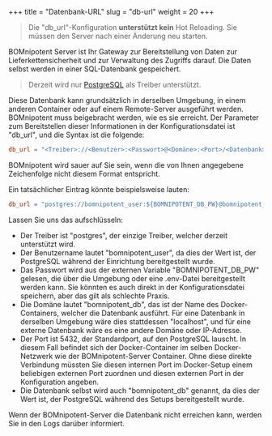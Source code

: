 +++
title = "Datenbank-URL"
slug = "db-url"
weight = 20
+++

> Die "db_url"-Konfiguration **unterstützt kein** Hot Reloading. Sie müssen den Server nach einer Änderung neu starten.

BOMnipotent Server ist Ihr Gateway zur Bereitstellung von Daten zur Lieferkettensicherheit und zur Verwaltung des Zugriffs darauf. Die Daten selbst werden in einer SQL-Datenbank gespeichert.

> Derzeit wird nur [PostgreSQL](https://www.postgresql.org/) als Treiber unterstützt.

Diese Datenbank kann grundsätzlich in derselben Umgebung, in einem anderen Container oder auf einem Remote-Server ausgeführt werden. BOMnipotent muss beigebracht werden, wie es sie erreicht. Der Parameter zum Bereitstellen dieser Informationen in der Konfigurationsdatei ist "db_url", und die Syntax ist die folgende:
```toml
db_url = "<Treiber>://<Benutzer>:<Passwort>@<Domäne>:<Port>/<Datenbank>"
```
BOMnipotent wird sauer auf Sie sein, wenn die von Ihnen angegebene Zeichenfolge nicht diesem Format entspricht.

Ein tatsächlicher Eintrag könnte beispielsweise lauten:
```toml
db_url = "postgres://bomnipotent_user:${BOMNIPOTENT_DB_PW}@bomnipotent_db:5432/bomnipotent_db"
```
Lassen Sie uns das aufschlüsseln:
- Der Treiber ist "postgres", der einzige Treiber, welcher derzeit unterstützt wird.
- Der Benutzername lautet "bomnipotent_user", da dies der Wert ist, der PostgreSQL während der Einrichtung bereitgestellt wurde.
- Das Passwort wird aus der externen Variable "BOMNIPOTENT_DB_PW" gelesen, die über die Umgebung oder eine .env-Datei bereitgestellt werden kann. Sie könnten es auch direkt in der Konfigurationsdatei speichern, aber das gilt als schlechte Praxis.
- Die Domäne lautet "bomnipotent_db", das ist der Name des Docker-Containers, welcher die Datenbank ausführt. Für eine Datenbank in derselben Umgebung wäre dies stattdessen "localhost", und für eine externe Datenbank wäre es eine andere Domäne oder IP-Adresse.
- Der Port ist 5432, der Standardport, auf den PostgreSQL lauscht. In diesem Fall befindet sich der Docker-Container im selben Docker-Netzwerk wie der BOMnipotent-Server Container. Ohne diese direkte Verbindung müssten Sie diesen internen Port im Docker-Setup einem beliebigen externen Port zuordnen und diesen externen Port in der Konfiguration angeben.
- Die Datenbank selbst wird auch "bomnipotent_db" genannt, da dies der Wert ist, der PostgreSQL während des Setups bereitgestellt wurde.

Wenn der BOMnipotent-Server die Datenbank nicht erreichen kann, werden Sie in den Logs darüber informiert.

